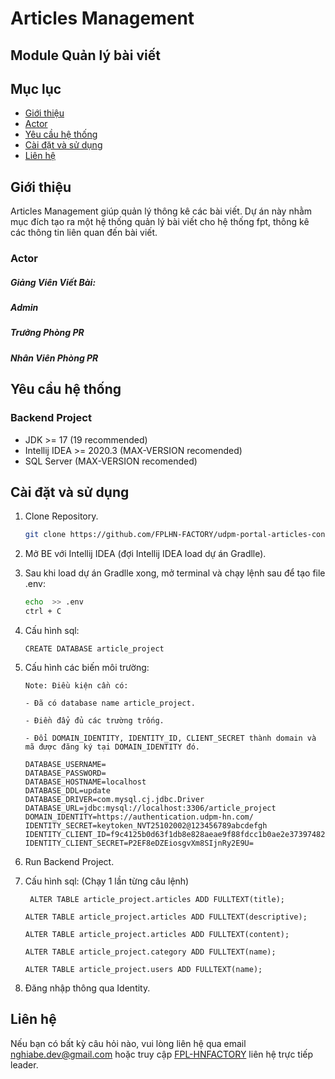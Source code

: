 # Articles Management

## Module Quản lý bài viết

## Mục lục

- [Giới thiệu](#giới-thiệu)
- [Actor](#Actor)
- [Yêu cầu hệ thống](#yêu-cầu-hệ-thống)
- [Cài đặt và sử dụng](#cài-đặt-và-sử-dụng)
- [Liên hệ](#liên-hệ)

## Giới thiệu

Articles Management giúp quản lý thông kê các bài viết. Dự án này nhằm mục đích tạo ra một hệ thống quản lý bài viết cho hệ thống fpt, thông kê các thông tin liên quan đến bài viết.

### Actor

##### Giảng Viên Viết Bài:

<!-- * Viết bài viết theo yêu cầu -->

##### Admin

<!-- * Phê duyệt bài viết -->

##### Trưởng Phòng PR

<!-- * Chọn lọc bài viết từ kho lưu trữ -->

##### Nhân Viên Phòng PR

<!-- * Chọn lọc bài viết từ kho lưu trữ -->

## Yêu cầu hệ thống

### Backend Project

- JDK >= 17 (19 recommended)
- Intellij IDEA >= 2020.3 (MAX-VERSION recomended)
- SQL Server (MAX-VERSION recomended)

## Cài đặt và sử dụng

1. Clone Repository.

   ```sh
   git clone https://github.com/FPLHN-FACTORY/udpm-portal-articles-convert.git
   ```

2. Mở BE với Intellij IDEA (đợi Intellij IDEA load dự án Gradlle).

3. Sau khi load dự án Gradlle xong, mở terminal và chạy lệnh sau để tạo file .env:

   ```sh
   echo  >> .env
   ctrl + C
   ```

4. Cấu hình sql:

   ```MySQL
   CREATE DATABASE article_project
   ```

5. Cấu hình các biến môi trường:

   ```
   Note: Điều kiện cần có:

   - Đã có database name article_project.

   - Điền đẩy đủ các trường trống.

   - Đổi DOMAIN_IDENTITY, IDENTITY_ID, CLIENT_SECRET thành domain và mã được đăng ký tại DOMAIN_IDENTITY đó.

   ```

   ```.env
   DATABASE_USERNAME=
   DATABASE_PASSWORD=
   DATABASE_HOSTNAME=localhost
   DATABASE_DDL=update
   DATABASE_DRIVER=com.mysql.cj.jdbc.Driver
   DATABASE_URL=jdbc:mysql://localhost:3306/article_project
   DOMAIN_IDENTITY=https://authentication.udpm-hn.com/
   IDENTITY_SECRET=keytoken_NVT25102002@123456789abcdefgh
   IDENTITY_CLIENT_ID=f9c4125b0d63f1db8e828aeae9f88fdcc1b0ae2e37397482f572ab95bd2ac085
   IDENTITY_CLIENT_SECRET=P2EF8eDZEiosgvXm8SIjnRy2E9U=
   ```

6. Run Backend Project.

7. Cấu hình sql: (Chạy 1 lần từng câu lệnh)

   ```MySQL
    ALTER TABLE article_project.articles ADD FULLTEXT(title);
   ```

   ```MySQL
   ALTER TABLE article_project.articles ADD FULLTEXT(descriptive);
   ```

   ```MySQL
   ALTER TABLE article_project.articles ADD FULLTEXT(content);
   ```

   ```MySQL
   ALTER TABLE article_project.category ADD FULLTEXT(name);
   ```

   ```MySQL
   ALTER TABLE article_project.users ADD FULLTEXT(name);
   ```

8. Đăng nhập thông qua Identity.

## Liên hệ

Nếu bạn có bất kỳ câu hỏi nào, vui lòng liên hệ qua email nghiabe.dev@gmail.com hoặc truy cập [FPL-HNFACTORY](https://fplhn-factory.github.io/) liên hệ trực tiếp leader.